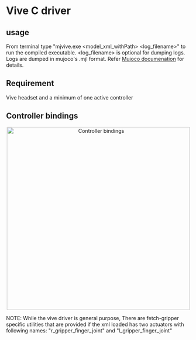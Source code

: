 # Vive C driver

## usage
From terminal type "mjvive.exe <model_xml_withPath> <log_filename>" to run the compiled executable. <log_filename> is optional for dumping logs. Logs are dumped in mujoco's .mjl format. Refer [Mujoco documenation](http://www.mujoco.org/book/haptix.html#uiRecord) for details.  

## Requirement
Vive headset and a minimum of one active controller

## Controller bindings
<p align="center"><img src="https://github.com/openai/raas/blob/cyberGlove/vive/controller_bindings.jpg" alt="Controller bindings" height="500"/></p>

NOTE: While the vive driver is general purpose, There are fetch-gripper specific utilities that are provided if the xml loaded has two actuators with following names: "r_gripper_finger_joint" and "l_gripper_finger_joint"
